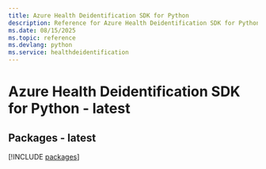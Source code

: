 ```yaml
---
title: Azure Health Deidentification SDK for Python
description: Reference for Azure Health Deidentification SDK for Python
ms.date: 08/15/2025
ms.topic: reference
ms.devlang: python
ms.service: healthdeidentification
---
```

# Azure Health Deidentification SDK for Python - latest
## Packages - latest
[!INCLUDE [packages](health-deidentification-index.md)]